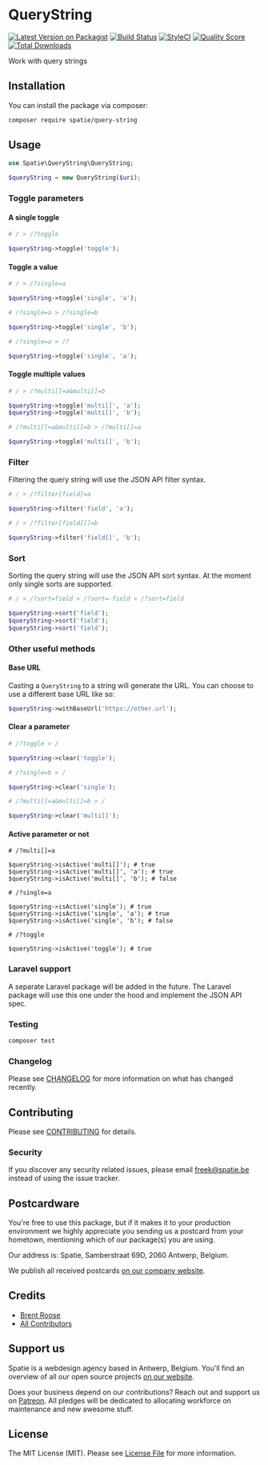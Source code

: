 # QueryString

[![Latest Version on Packagist](https://img.shields.io/packagist/v/spatie/query-filter.svg?style=flat-square)](https://packagist.org/packages/spatie/query-string)
[![Build Status](https://img.shields.io/travis/spatie/query-filter/master.svg?style=flat-square)](https://travis-ci.org/spatie/query-string)
[![StyleCI](https://github.styleci.io/repos/161786309/shield?branch=master)](https://github.styleci.io/repos/161786309)
[![Quality Score](https://img.shields.io/scrutinizer/g/spatie/query-filter.svg?style=flat-square)](https://scrutinizer-ci.com/g/spatie/query-string)
[![Total Downloads](https://img.shields.io/packagist/dt/spatie/query-filter.svg?style=flat-square)](https://packagist.org/packages/spatie/query-string)

Work with query strings

## Installation

You can install the package via composer:

```bash
composer require spatie/query-string
```

## Usage

``` php
use Spatie\QueryString\QueryString;

$queryString = new QueryString($uri);
```

### Toggle parameters

#### A single toggle

```php
# / > /?toggle

$queryString->toggle('toggle');
```

#### Toggle a value

```php
# / > /?single=a

$queryString->toggle('single', 'a');
```

```php
# /?single=a > /?single=b

$queryString->toggle('single', 'b');
```

```php
# /?single=a > /?

$queryString->toggle('single', 'a');
```

#### Toggle multiple values

```php
# / > /?multi[]=a&multi[]=b

$queryString->toggle('multi[]', 'a');
$queryString->toggle('multi[]', 'b');
```

```php
# /?multi[]=a&multi[]=b > /?multi[]=a

$queryString->toggle('multi[]', 'b');
```

### Filter

Filtering the query string will use the JSON API filter syntax.

```php
# / > /?filter[field]=a

$queryString->filter('field', 'a');
```

```php
# / > /?filter[field][]=b

$queryString->filter('field[]', 'b');
```

### Sort

Sorting the query string will use the JSON API sort syntax.
At the moment only single sorts are supported.

```php
# / > /?sort=field > /?sort=-field > /?sort=field

$queryString->sort('field');
$queryString->sort('field');
$queryString->sort('field');
```

### Other useful methods

#### Base URL

Casting a `QueryString` to a string will generate the URL. 
You can choose to use a different base URL like so:

```php
$queryString->withBaseUrl('https://other.url');
```

#### Clear a parameter

```php
# /?toggle > /

$queryString->clear('toggle');
```

```php
# /?single=b > /

$queryString->clear('single');
```

```php
# /?multi[]=a&multi[]=b > /

$queryString->clear('multi[]');
```

#### Active parameter or not

```
# /?multi[]=a

$queryString->isActive('multi[]'); # true
$queryString->isActive('multi[]', 'a'); # true
$queryString->isActive('multi[]', 'b'); # false
```

```
# /?single=a

$queryString->isActive('single'); # true
$queryString->isActive('single', 'a'); # true
$queryString->isActive('single', 'b'); # false
```

```
# /?toggle

$queryString->isActive('toggle'); # true
```

### Laravel support

A separate Laravel package will be added in the future.
The Laravel package will use this one under the hood and implement the JSON API spec.

### Testing

``` bash
composer test
```

### Changelog

Please see [CHANGELOG](CHANGELOG.md) for more information on what has changed recently.

## Contributing

Please see [CONTRIBUTING](CONTRIBUTING.md) for details.

### Security

If you discover any security related issues, please email freek@spatie.be instead of using the issue tracker.

## Postcardware

You're free to use this package, but if it makes it to your production environment we highly appreciate you sending us a postcard from your hometown, mentioning which of our package(s) you are using.

Our address is: Spatie, Samberstraat 69D, 2060 Antwerp, Belgium.

We publish all received postcards [on our company website](https://spatie.be/en/opensource/postcards).

## Credits

- [Brent Roose](https://github.com/brendt)
- [All Contributors](../../contributors)

## Support us

Spatie is a webdesign agency based in Antwerp, Belgium. You'll find an overview of all our open source projects [on our website](https://spatie.be/opensource).

Does your business depend on our contributions? Reach out and support us on [Patreon](https://www.patreon.com/spatie). 
All pledges will be dedicated to allocating workforce on maintenance and new awesome stuff.

## License

The MIT License (MIT). Please see [License File](LICENSE.md) for more information.
